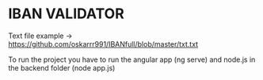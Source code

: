 # IBAN VALIDATOR

Text file example -> https://github.com/oskarrr991/IBANfull/blob/master/txt.txt

To run the project you have to run the angular app (ng serve) and node.js in the backend folder (node app.js)
